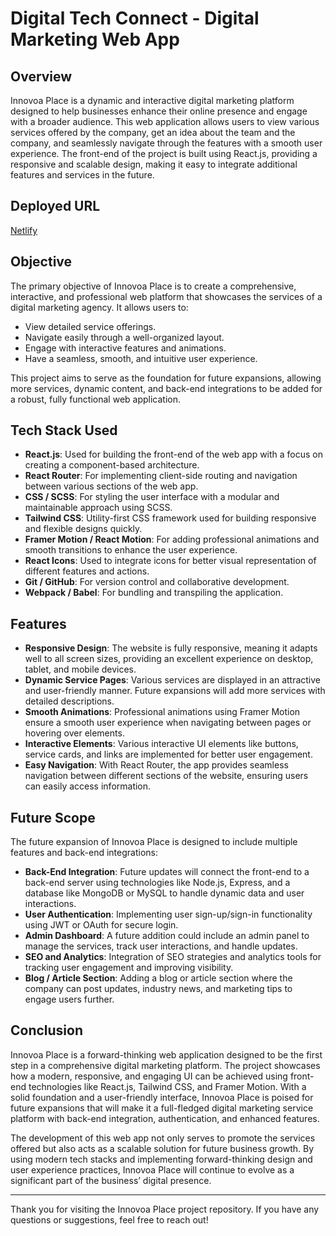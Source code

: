 # Digital Tech Connect - Digital Marketing Web App

## Overview

Innovoa Place is a dynamic and interactive digital marketing platform designed to help businesses enhance their online presence and engage with a broader audience. This web application allows users to view various services offered by the company, get an idea about the team and the company, and seamlessly navigate through the features with a smooth user experience. The front-end of the project is built using React.js, providing a responsive and scalable design, making it easy to integrate additional features and services in the future.

## Deployed URL
[Netlify](https://digi-land-board.netlify.app/)

## Objective

The primary objective of Innovoa Place is to create a comprehensive, interactive, and professional web platform that showcases the services of a digital marketing agency. It allows users to:

- View detailed service offerings.
- Navigate easily through a well-organized layout.
- Engage with interactive features and animations.
- Have a seamless, smooth, and intuitive user experience.
  
This project aims to serve as the foundation for future expansions, allowing more services, dynamic content, and back-end integrations to be added for a robust, fully functional web application.

## Tech Stack Used

- **React.js**: Used for building the front-end of the web app with a focus on creating a component-based architecture.
- **React Router**: For implementing client-side routing and navigation between various sections of the web app.
- **CSS / SCSS**: For styling the user interface with a modular and maintainable approach using SCSS.
- **Tailwind CSS**: Utility-first CSS framework used for building responsive and flexible designs quickly.
- **Framer Motion / React Motion**: For adding professional animations and smooth transitions to enhance the user experience.
- **React Icons**: Used to integrate icons for better visual representation of different features and actions.
- **Git / GitHub**: For version control and collaborative development.
- **Webpack / Babel**: For bundling and transpiling the application.

## Features

- **Responsive Design**: The website is fully responsive, meaning it adapts well to all screen sizes, providing an excellent experience on desktop, tablet, and mobile devices.
- **Dynamic Service Pages**: Various services are displayed in an attractive and user-friendly manner. Future expansions will add more services with detailed descriptions.
- **Smooth Animations**: Professional animations using Framer Motion ensure a smooth user experience when navigating between pages or hovering over elements.
- **Interactive Elements**: Various interactive UI elements like buttons, service cards, and links are implemented for better user engagement.
- **Easy Navigation**: With React Router, the app provides seamless navigation between different sections of the website, ensuring users can easily access information.

## Future Scope

The future expansion of Innovoa Place is designed to include multiple features and back-end integrations:

- **Back-End Integration**: Future updates will connect the front-end to a back-end server using technologies like Node.js, Express, and a database like MongoDB or MySQL to handle dynamic data and user interactions.
- **User Authentication**: Implementing user sign-up/sign-in functionality using JWT or OAuth for secure login.
- **Admin Dashboard**: A future addition could include an admin panel to manage the services, track user interactions, and handle updates.
- **SEO and Analytics**: Integration of SEO strategies and analytics tools for tracking user engagement and improving visibility.
- **Blog / Article Section**: Adding a blog or article section where the company can post updates, industry news, and marketing tips to engage users further.

## Conclusion

Innovoa Place is a forward-thinking web application designed to be the first step in a comprehensive digital marketing platform. The project showcases how a modern, responsive, and engaging UI can be achieved using front-end technologies like React.js, Tailwind CSS, and Framer Motion. With a solid foundation and a user-friendly interface, Innovoa Place is poised for future expansions that will make it a full-fledged digital marketing service platform with back-end integration, authentication, and enhanced features.

The development of this web app not only serves to promote the services offered but also acts as a scalable solution for future business growth. By using modern tech stacks and implementing forward-thinking design and user experience practices, Innovoa Place will continue to evolve as a significant part of the business’ digital presence.

---

Thank you for visiting the Innovoa Place project repository. If you have any questions or suggestions, feel free to reach out!
